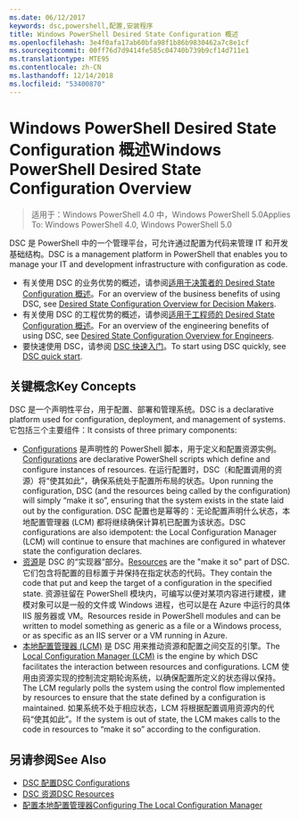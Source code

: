 ```yaml
---
ms.date: 06/12/2017
keywords: dsc,powershell,配置,安装程序
title: Windows PowerShell Desired State Configuration 概述
ms.openlocfilehash: 3e4f0afa17ab60bfa98f1b86b9830462a7c8e1cf
ms.sourcegitcommit: 00ff76d7d9414fe585c04740b739b9cf14d711e1
ms.translationtype: MTE95
ms.contentlocale: zh-CN
ms.lasthandoff: 12/14/2018
ms.locfileid: "53400870"
---
```

# <a name="windows-powershell-desired-state-configuration-overview"></a><span data-ttu-id="9446c-103">Windows PowerShell Desired State Configuration 概述</span><span class="sxs-lookup"><span data-stu-id="9446c-103">Windows PowerShell Desired State Configuration Overview</span></span>

> <span data-ttu-id="9446c-104">适用于：Windows PowerShell 4.0 中，Windows PowerShell 5.0</span><span class="sxs-lookup"><span data-stu-id="9446c-104">Applies To: Windows PowerShell 4.0, Windows PowerShell 5.0</span></span>

<span data-ttu-id="9446c-105">DSC 是 PowerShell 中的一个管理平台，可允许通过配置为代码来管理 IT 和开发基础结构。</span><span class="sxs-lookup"><span data-stu-id="9446c-105">DSC is a management platform in PowerShell that enables you to manage your IT and development infrastructure with configuration as code.</span></span>

- <span data-ttu-id="9446c-106">有关使用 DSC 的业务优势的概述，请参阅[适用于决策者的 Desired State Configuration 概述](decisionMaker.md)。</span><span class="sxs-lookup"><span data-stu-id="9446c-106">For an overview of the business benefits of using DSC, see [Desired State Configuration Overview for Decision Makers](decisionMaker.md).</span></span>
- <span data-ttu-id="9446c-107">有关使用 DSC 的工程优势的概述，请参阅[适用于工程师的 Desired State Configuration 概述](DscForEngineers.md)。</span><span class="sxs-lookup"><span data-stu-id="9446c-107">For an overview of the engineering benefits of using DSC, see [Desired State Configuration Overview for Engineers](DscForEngineers.md).</span></span>
- <span data-ttu-id="9446c-108">要快速使用 DSC，请参阅 [DSC 快速入门](../quickstarts/website-quickstart.md)。</span><span class="sxs-lookup"><span data-stu-id="9446c-108">To start using DSC quickly, see [DSC quick start](../quickstarts/website-quickstart.md).</span></span>

## <a name="key-concepts"></a><span data-ttu-id="9446c-109">关键概念</span><span class="sxs-lookup"><span data-stu-id="9446c-109">Key Concepts</span></span>

<span data-ttu-id="9446c-110">DSC 是一个声明性平台，用于配置、部署和管理系统。</span><span class="sxs-lookup"><span data-stu-id="9446c-110">DSC is a declarative platform used for configuration, deployment, and management of systems.</span></span> <span data-ttu-id="9446c-111">它包括三个主要组件：</span><span class="sxs-lookup"><span data-stu-id="9446c-111">It consists of three primary components:</span></span>

- <span data-ttu-id="9446c-112">[Configurations](../configurations/configurations.md) 是声明性的 PowerShell 脚本，用于定义和配置资源实例。</span><span class="sxs-lookup"><span data-stu-id="9446c-112">[Configurations](../configurations/configurations.md) are declarative PowerShell scripts which define and configure instances of resources.</span></span>
    <span data-ttu-id="9446c-113">在运行配置时，DSC（和配置调用的资源）将“使其如此”，确保系统处于配置所布局的状态。</span><span class="sxs-lookup"><span data-stu-id="9446c-113">Upon running the configuration, DSC (and the resources being called by the configuration) will simply “make it so”, ensuring that the system exists in the state laid out by the configuration.</span></span>
    <span data-ttu-id="9446c-114">DSC 配置也是幂等的：无论配置声明什么状态，本地配置管理器 (LCM) 都将继续确保计算机已配置为该状态。</span><span class="sxs-lookup"><span data-stu-id="9446c-114">DSC configurations are also idempotent: the Local Configuration Manager (LCM) will continue to ensure that machines are configured in whatever state the configuration declares.</span></span>
- <span data-ttu-id="9446c-115">[资源](../resources/resources.md)是 DSC 的“实现器”部分。</span><span class="sxs-lookup"><span data-stu-id="9446c-115">[Resources](../resources/resources.md) are the "make it so" part of DSC.</span></span> <span data-ttu-id="9446c-116">它们包含将配置的目标置于并保持在指定状态的代码。</span><span class="sxs-lookup"><span data-stu-id="9446c-116">They contain the code that put and keep the target of a configuration in the specified state.</span></span>
    <span data-ttu-id="9446c-117">资源驻留在 PowerShell 模块内，可编写以便对某项内容进行建模，建模对象可以是一般的文件或 Windows 进程，也可以是在 Azure 中运行的具体 IIS 服务器或 VM。</span><span class="sxs-lookup"><span data-stu-id="9446c-117">Resources reside in PowerShell modules and can be written to model something as generic as a file or a Windows process, or as specific as an IIS server or a VM running in Azure.</span></span>
- <span data-ttu-id="9446c-118">[本地配置管理器 (LCM)](../managing-nodes/metaConfig.md) 是 DSC 用来推动资源和配置之间交互的引擎。</span><span class="sxs-lookup"><span data-stu-id="9446c-118">The [Local Configuration Manager (LCM)](../managing-nodes/metaConfig.md) is the engine by which DSC facilitates the interaction between resources and configurations.</span></span>
    <span data-ttu-id="9446c-119">LCM 使用由资源实现的控制流定期轮询系统，以确保配置所定义的状态得以保持。</span><span class="sxs-lookup"><span data-stu-id="9446c-119">The LCM regularly polls the system using the control flow implemented by resources to ensure that the state defined by a configuration is maintained.</span></span>
    <span data-ttu-id="9446c-120">如果系统不处于相应状态，LCM 将根据配置调用资源内的代码“使其如此”。</span><span class="sxs-lookup"><span data-stu-id="9446c-120">If the system is out of state, the LCM makes calls to the code in resources to “make it so” according to the configuration.</span></span>

## <a name="see-also"></a><span data-ttu-id="9446c-121">另请参阅</span><span class="sxs-lookup"><span data-stu-id="9446c-121">See Also</span></span>

- [<span data-ttu-id="9446c-122">DSC 配置</span><span class="sxs-lookup"><span data-stu-id="9446c-122">DSC Configurations</span></span>](../configurations/configurations.md)
- [<span data-ttu-id="9446c-123">DSC 资源</span><span class="sxs-lookup"><span data-stu-id="9446c-123">DSC Resources</span></span>](../resources/resources.md)
- [<span data-ttu-id="9446c-124">配置本地配置管理器</span><span class="sxs-lookup"><span data-stu-id="9446c-124">Configuring The Local Configuration Manager</span></span>](../managing-nodes/metaConfig.md)
